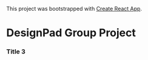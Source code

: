 This project was bootstrapped with [Create React App](https://github.com/facebook/create-react-app).

# DesignPad Group Project

### Title 3
